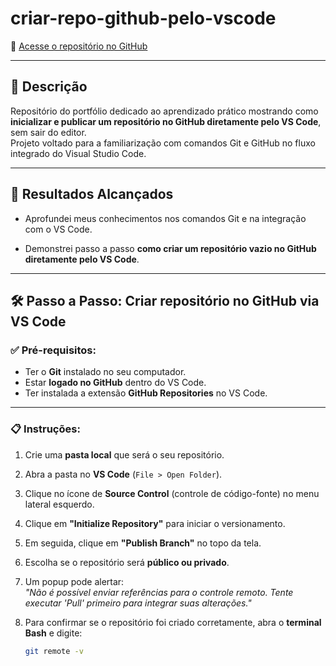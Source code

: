 # criar-repo-github-pelo-vscode

🔗 [Acesse o repositório no GitHub](https://github.com/viniciuscarneironascimento/criar-repo-github-pelo-vscode)

---

## 📝 Descrição

Repositório do portfólio dedicado ao aprendizado prático mostrando como **inicializar e publicar um repositório no GitHub diretamente pelo VS Code**, sem sair do editor.  
Projeto voltado para a familiarização com comandos Git e GitHub no fluxo integrado do Visual Studio Code.

---

## 🚀 Resultados Alcançados

- Aprofundei meus conhecimentos nos comandos Git e na integração com o VS Code.

- Demonstrei passo a passo **como criar um repositório vazio no GitHub diretamente pelo VS Code**.

---

## 🛠️ Passo a Passo: Criar repositório no GitHub via VS Code

### ✅ Pré-requisitos:
- Ter o **Git** instalado no seu computador.  
- Estar **logado no GitHub** dentro do VS Code.  
- Ter instalada a extensão **GitHub Repositories** no VS Code.

---

### 📋 Instruções:

1. Crie uma **pasta local** que será o seu repositório.
2. Abra a pasta no **VS Code** (`File > Open Folder`).
3. Clique no ícone de **Source Control** (controle de código-fonte) no menu lateral esquerdo.
4. Clique em **"Initialize Repository"** para iniciar o versionamento.
5. Em seguida, clique em **"Publish Branch"** no topo da tela.
6. Escolha se o repositório será **público ou privado**.
7. Um popup pode alertar:  
   _"Não é possível enviar referências para o controle remoto. Tente executar 'Pull' primeiro para integrar suas alterações."_
8. Para confirmar se o repositório foi criado corretamente, abra o **terminal Bash** e digite:

   ```bash
   git remote -v
